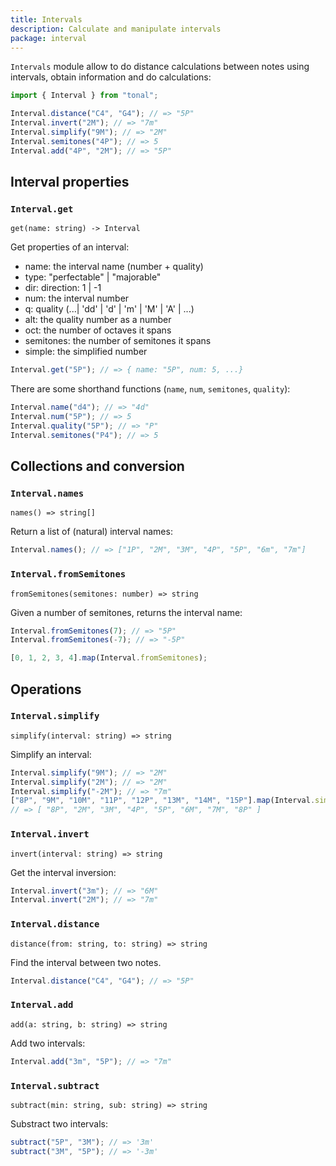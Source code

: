 ```yaml
---
title: Intervals
description: Calculate and manipulate intervals
package: interval
---
```


`Intervals` module allow to do distance calculations between notes using intervals, obtain information and do calculations:

```js
import { Interval } from "tonal";

Interval.distance("C4", "G4"); // => "5P"
Interval.invert("2M"); // => "7m"
Interval.simplify("9M"); // => "2M"
Interval.semitones("4P"); // => 5
Interval.add("4P", "2M"); // => "5P"
```

## Interval properties

### `Interval.get`

`get(name: string) -> Interval`

Get properties of an interval:

- name: the interval name (number + quality)
- type: "perfectable" | "majorable"
- dir: direction: 1 | -1
- num: the interval number
- q: quality (...| 'dd' | 'd' | 'm' | 'M' | 'A' | ...)
- alt: the quality number as a number
- oct: the number of octaves it spans
- semitones: the number of semitones it spans
- simple: the simplified number

```js
Interval.get("5P"); // => { name: "5P", num: 5, ...}
```

There are some shorthand functions (`name`, `num`, `semitones`, `quality`):

```js
Interval.name("d4"); // => "4d"
Interval.num("5P"); // => 5
Interval.quality("5P"); // => "P"
Interval.semitones("P4"); // => 5
```

## Collections and conversion

### `Interval.names`

`names() => string[]`

Return a list of (natural) interval names:

```js
Interval.names(); // => ["1P", "2M", "3M", "4P", "5P", "6m", "7m"]
```

### `Interval.fromSemitones`

`fromSemitones(semitones: number) => string`

Given a number of semitones, returns the interval name:

```js
Interval.fromSemitones(7); // => "5P"
Interval.fromSemitones(-7); // => "-5P"

[0, 1, 2, 3, 4].map(Interval.fromSemitones);
```

## Operations

### `Interval.simplify`

`simplify(interval: string) => string`

Simplify an interval:

```js
Interval.simplify("9M"); // => "2M"
Interval.simplify("2M"); // => "2M"
Interval.simplify("-2M"); // => "7m"
["8P", "9M", "10M", "11P", "12P", "13M", "14M", "15P"].map(Interval.simplify);
// => [ "8P", "2M", "3M", "4P", "5P", "6M", "7M", "8P" ]
```

### `Interval.invert`

`invert(interval: string) => string`

Get the interval inversion:

```js
Interval.invert("3m"); // => "6M"
Interval.invert("2M"); // => "7m"
```

### `Interval.distance`

`distance(from: string, to: string) => string`

Find the interval between two notes.

```js
Interval.distance("C4", "G4"); // => "5P"
```

### `Interval.add`

`add(a: string, b: string) => string`

Add two intervals:

```js
Interval.add("3m", "5P"); // => "7m"
```

### `Interval.subtract`

`subtract(min: string, sub: string) => string`

Substract two intervals:

```js
subtract("5P", "3M"); // => '3m'
subtract("3M", "5P"); // => '-3m'
```
